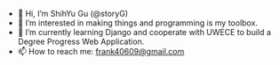- 👋 Hi, I’m ShihYu Gu (@storyG)
- 👀 I’m interested in making things and programming is my toolbox.
- 🌱 I’m currently learning Django and cooperate with UWECE to build a Degree Progress Web Application.
- 📫 How to reach me: frank40609@gmail.com

<!---
storyG/storyG is a ✨ special ✨ repository because its `README.md` (this file) appears on your GitHub profile.
You can click the Preview link to take a look at your changes.
--->
